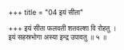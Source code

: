 +++
title = "04 इयं सीता"

+++
इयं सीता फलवती शतवल्शा वि रोहतु ।  
इयं सहस्रभोगा अस्या इन्द्र उपावतु ॥ ५ ॥